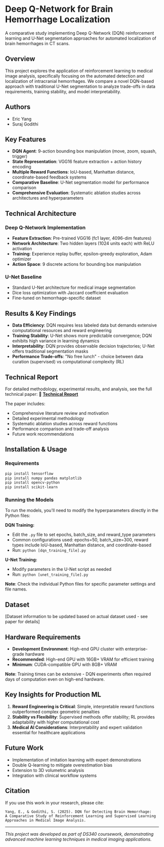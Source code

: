 # Deep Q-Network for Brain Hemorrhage Localization

A comparative study implementing Deep Q-Network (DQN) reinforcement learning and U-Net segmentation approaches for automated localization of brain hemorrhages in CT scans.

## Overview

This project explores the application of reinforcement learning to medical image analysis, specifically focusing on the automated detection and localization of intracranial hemorrhages. We compare a novel DQN-based approach with traditional U-Net segmentation to analyze trade-offs in data requirements, training stability, and model interpretability.

## Authors
- Eric Yang
- Suraj Godithi

## Key Features

- **DQN Agent**: 9-action bounding box manipulation (move, zoom, squash, trigger)
- **State Representation**: VGG16 feature extraction + action history encoding
- **Multiple Reward Functions**: IoU-based, Manhattan distance, coordinate-based feedback systems
- **Comparative Baseline**: U-Net segmentation model for performance comparison
- **Comprehensive Evaluation**: Systematic ablation studies across architectures and hyperparameters

## Technical Architecture

### Deep Q-Network Implementation
- **Feature Extraction**: Pre-trained VGG16 (fc1 layer, 4096-dim features)
- **Network Architecture**: Two hidden layers (1024 units each) with ReLU activation
- **Training**: Experience replay buffer, epsilon-greedy exploration, Adam optimizer
- **Action Space**: 9 discrete actions for bounding box manipulation

### U-Net Baseline
- Standard U-Net architecture for medical image segmentation
- Dice loss optimization with Jaccard coefficient evaluation
- Fine-tuned on hemorrhage-specific dataset

## Results & Key Findings

- **Data Efficiency**: DQN requires less labeled data but demands extensive computational resources and reward engineering
- **Training Stability**: U-Net shows more predictable convergence; DQN exhibits high variance in learning dynamics
- **Interpretability**: DQN provides observable decision trajectories; U-Net offers traditional segmentation masks
- **Performance Trade-offs**: "No free lunch" - choice between data curation (supervised) vs computational complexity (RL)

## Technical Report

For detailed methodology, experimental results, and analysis, see the full technical paper:
📄 **[Technical Report](docs/DQN_Brain_Hemorrhage_Localization.pdf)**

The paper includes:
- Comprehensive literature review and motivation
- Detailed experimental methodology
- Systematic ablation studies across reward functions
- Performance comparison and trade-off analysis
- Future work recommendations

## Installation & Usage

### Requirements
```bash
pip install tensorflow
pip install numpy pandas matplotlib
pip install opencv-python
pip install scikit-learn
```

### Running the Models

To run the models, you'll need to modify the hyperparameters directly in the Python files:

**DQN Training:**
- Edit the `.py` file to set epochs, batch_size, and reward_type parameters
- Common configurations used: epochs=50, batch_size=300, reward types include IoU-based, Manhattan distance, and coordinate-based
- Run: `python [dqn_training_file].py`

**U-Net Training:**
- Modify parameters in the U-Net script as needed
- Run: `python [unet_training_file].py`

**Note**: Check the individual Python files for specific parameter settings and file names.

## Dataset

[Dataset information to be updated based on actual dataset used - see paper for details]

## Hardware Requirements

- **Development Environment**: High-end GPU cluster with enterprise-grade hardware
- **Recommended**: High-end GPU with 16GB+ VRAM for efficient training  
- **Minimum**: CUDA-compatible GPU with 8GB+ VRAM

**Note**: Training times can be extensive - DQN experiments often required days of computation even on high-end hardware.

## Key Insights for Production ML

1. **Reward Engineering is Critical**: Simple, interpretable reward functions outperformed complex geometric penalties
2. **Stability vs Flexibility**: Supervised methods offer stability; RL provides adaptability with higher computational cost
3. **Medical AI Considerations**: Interpretability and expert validation essential for healthcare applications

## Future Work

- Implementation of imitation learning with expert demonstrations
- Double Q-learning to mitigate overestimation bias
- Extension to 3D volumetric analysis
- Integration with clinical workflow systems

## Citation

If you use this work in your research, please cite:
```
Yang, E., & Godithi, S. (2025). DQN for Detecting Brain Hemorrhage: 
A Comparative Study of Reinforcement Learning and Supervised Learning 
Approaches in Medical Image Analysis.
```

---

*This project was developed as part of DS340 coursework, demonstrating advanced machine learning techniques in medical imaging applications.*
